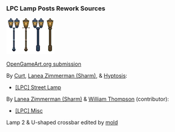 ### LPC Lamp Posts Rework Sources

![Preview](preview.png)

[OpenGameArt.org submission](https://opengameart.org/node/81455)

By [Curt](https://opengameart.org/user/6231), [Lanea Zimmerman (Sharm)](https://opengameart.org/user/1727), & [Hyptosis](https://opengameart.org/user/2937):
- [[LPC] Street Lamp](https://opengameart.org/node/20039)

By [Lanea Zimmerman (Sharm)](https://opengameart.org/user/1727) & [William Thompson](https://opengameart.org/user/7593) (contributor):
- [[LPC] Misc](https://opengameart.org/node/20941)

Lamp 2 & U-shaped crossbar edited by [mold](https://opengameart.org/user/12427)
